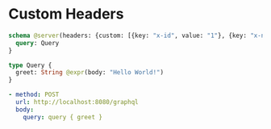 # Custom Headers

```graphql @config
schema @server(headers: {custom: [{key: "x-id", value: "1"}, {key: "x-name", value: "John Doe"}]}) @upstream {
  query: Query
}

type Query {
  greet: String @expr(body: "Hello World!")
}
```

```yml @test
- method: POST
  url: http://localhost:8080/graphql
  body:
    query: query { greet }
```
